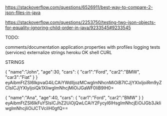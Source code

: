 https://stackoverflow.com/questions/6526911/best-way-to-compare-2-json-files-in-java

https://stackoverflow.com/questions/2253750/testing-two-json-objects-for-equality-ignoring-child-order-in-java/9233545#9233545


TODO:

comments/documentation
application.properties with profiles
logging
tests (services)
externalize strings
heroku OK
shell CURL




STRINGS


{ \"name\":\"John\", \"age\":30, \"cars\": { \"car1\":\"Ford\", \"car2\":\"BMW\", \"car3\":\"Fiat\" } }
eyAibmFtZSI6IkpvaG4iLCAiYWdlIjozMCwgImNhcnMiOiB7ICJjYXIxIjoiRm9yZCIsICJjYXIyIjoiQk1XIiwgImNhcjMiOiJGaWF0IiB9IH0=


{ \"name\":\"Ana\", \"age\":40, \"cars\": { \"car1\":\"Ford\", \"car2\":\"BMW\" } }
eyAibmFtZSI6IkFuYSIsICJhZ2UiOjQwLCAiY2FycyI6IHsgImNhcjEiOiJGb3JkIiwgImNhcjIiOiJCTVciIH0gfQ==